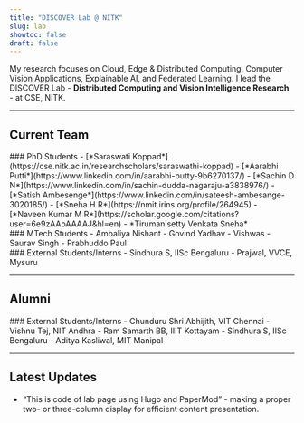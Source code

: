 ```yaml
---
title: "DISCOVER Lab @ NITK"
slug: lab
showtoc: false
draft: false
---
```


My research focuses on Cloud, Edge & Distributed Computing, Computer Vision Applications, Explainable AI, and Federated Learning. I lead the DISCOVER Lab - **Distributed Computing and Vision Intelligence Research** - at CSE, NITK.

---

## Current Team

<div class="row">
  <div class="column">
    ### PhD Students
    - [*Saraswati Koppad*](https://cse.nitk.ac.in/researchscholars/saraswathi-koppad)
    - [*Aarabhi Putti*](https://www.linkedin.com/in/aarabhi-putty-9b6270137/)
    - [*Sachin D N*](https://www.linkedin.com/in/sachin-dudda-nagaraju-a3838976/)
    - [*Satish Ambesenge*](https://www.linkedin.com/in/sateesh-ambesange-3020185/)
    - [*Sneha H R*](https://nmit.irins.org/profile/264945)
    - [*Naveen Kumar M R*](https://scholar.google.com/citations?user=6e9zAAoAAAAJ&hl=en)
    - *Tirumanisetty Venkata Sneha*
  </div>
  <div class="column">
    ### MTech Students
    - Ambaliya Nishant
    - Govind Yadhav
    - Vishwas
    - Saurav Singh
    - Prabhuddo Paul
  </div>
  <div class="column">
    ### External Students/Interns
    - Sindhura S, IISc Bengaluru
    - Prajwal, VVCE, Mysuru
  </div>
</div>

---

## Alumni

<div class="row">
  <div class="column">
    ### External Students/Interns
    - Chunduru Shri Abhijith, VIT Chennai
    - Vishnu Tej, NIT Andhra
    - Ram Samarth BB, IIIT Kottayam
    - Sindhura S, IISc Bengaluru
    - Aditya Kasliwal, MIT Manipal
  </div>
</div>

---

## Latest Updates

- “This is code of lab page using Hugo and PaperMod” - making a proper two- or three-column display for efficient content presentation.
